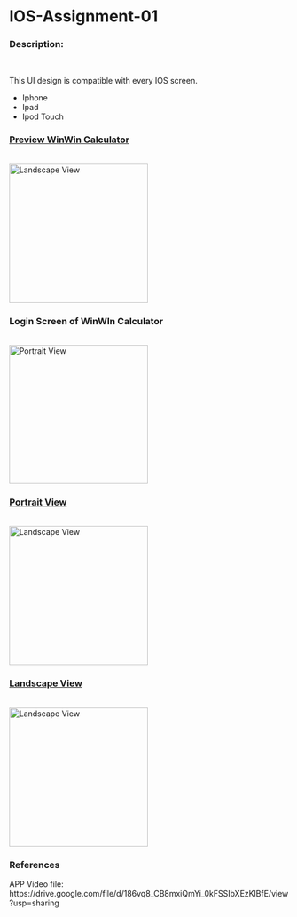 <h1> IOS-Assignment-01 </h1>

<h3>Description:</h3><br>
<p>This UI design is compatible with every IOS screen. </p>
<ul>
  <li>Iphone</li>
  <li>Ipad</li>
  <li>Ipod Touch</li>
</ul>

<p align="left"><h3> <u>Preview WinWin Calculator</u></h3> </p><br>
<img src="https://user-images.githubusercontent.com/77487432/106850349-5c289800-66da-11eb-9666-a9962c71b198.gif"  alt="Landscape View" width="250"><br>
<p align="left"> <h3> Login Screen of WinWIn Calculator</h3>  </p><br>
<img src="https://user-images.githubusercontent.com/77487432/106848977-f3d8b700-66d7-11eb-9aef-d1687fcebd6a.PNG"  alt="Portrait View" width="250"><br>
<p align="left"> <u> <h3> Portrait View </h3></u> </p><br>
<img src="https://user-images.githubusercontent.com/77487432/106848855-c1c75500-66d7-11eb-9f84-269599df647c.PNG"  alt="Landscape View" width="250"><br>
<p align="left"> <u><h3>Landscape View </h3></u> </p><br>
<img src="https://user-images.githubusercontent.com/77487432/106849129-2bdffa00-66d8-11eb-9bc2-9ea439604abc.PNG"  alt="Landscape View" width="250"><br>
<h3>References</h3>
<P> APP Video file: https://drive.google.com/file/d/186vq8_CB8mxiQmYi_0kFSSIbXEzKlBfE/view?usp=sharing </p>



